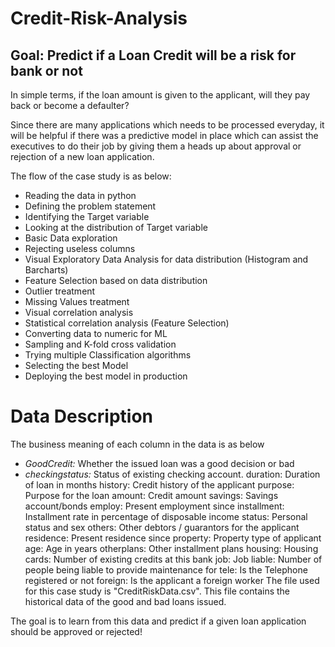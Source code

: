 # Credit-Risk-Analysis

## Goal: Predict if a Loan Credit will be a risk for bank or not

In simple terms, if the loan amount is given to the applicant, will they pay back or become a defaulter?

Since there are many applications which needs to be processed everyday, it will be helpful if there was a predictive model in place which can assist the executives to do their job by giving them a heads up about approval or rejection of a new loan application.

The flow of the case study is as below:

* Reading the data in python
* Defining the problem statement
* Identifying the Target variable
* Looking at the distribution of Target variable
* Basic Data exploration
* Rejecting useless columns
* Visual Exploratory Data Analysis for data distribution (Histogram and Barcharts)
* Feature Selection based on data distribution
* Outlier treatment
* Missing Values treatment
* Visual correlation analysis
* Statistical correlation analysis (Feature Selection)
* Converting data to numeric for ML
* Sampling and K-fold cross validation
* Trying multiple Classification algorithms
* Selecting the best Model
* Deploying the best model in production

# Data Description

The business meaning of each column in the data is as below

* *GoodCredit:* Whether the issued loan was a good decision or bad
* *checkingstatus:* Status of existing checking account.
duration: Duration of loan in months
history: Credit history of the applicant
purpose: Purpose for the loan
amount: Credit amount
savings: Savings account/bonds
employ: Present employment since
installment: Installment rate in percentage of disposable income
status: Personal status and sex
others: Other debtors / guarantors for the applicant
residence: Present residence since
property: Property type of applicant
age: Age in years
otherplans: Other installment plans
housing: Housing
cards: Number of existing credits at this bank
job: Job
liable: Number of people being liable to provide maintenance for
tele: Is the Telephone registered or not
foreign: Is the applicant a foreign worker
The file used for this case study is "CreditRiskData.csv". This file contains the historical data of the good and bad loans issued.

The goal is to learn from this data and predict if a given loan application should be approved or rejected!
